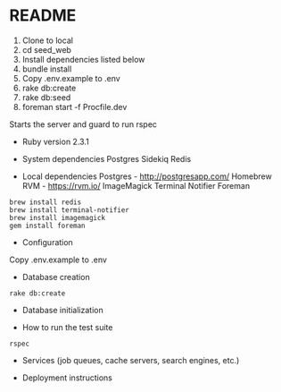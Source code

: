 # README

1. Clone to local
2. cd seed_web
3. Install dependencies listed below
3. bundle install
4. Copy .env.example to .env
5. rake db:create
6. rake db:seed
7. foreman start -f Procfile.dev

Starts the server and guard to run rspec


* Ruby version 2.3.1

* System dependencies
Postgres
Sidekiq
Redis

* Local dependencies
Postgres - http://postgresapp.com/
Homebrew
RVM - https://rvm.io/
ImageMagick 
Terminal Notifier
Foreman

```
brew install redis
brew install terminal-notifier
brew install imagemagick
gem install foreman
```


* Configuration

Copy .env.example to .env

* Database creation

```
rake db:create
```

* Database initialization

* How to run the test suite

```
rspec
```

* Services (job queues, cache servers, search engines, etc.)

* Deployment instructions

